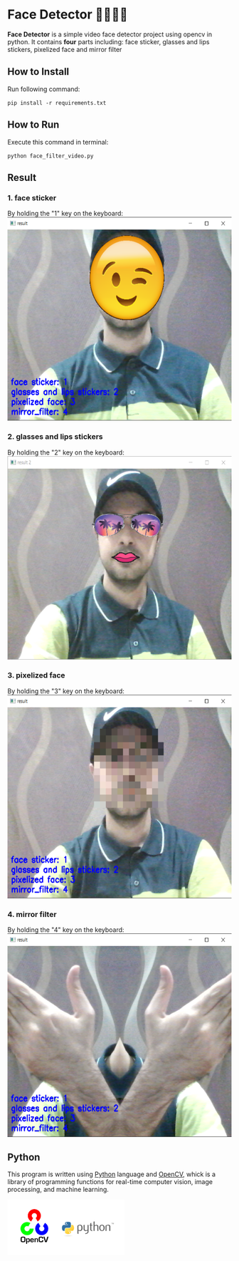 
# Face Detector 👨‍👩‍👧‍👦
**Face Detector** is a simple video face detector project using opencv in python. It contains **four** parts including: face sticker, glasses and lips stickers, pixelized face and mirror filter

## How to Install
Run following command:
```
pip install -r requirements.txt
```

## How to Run
Execute this command in terminal:
```
python face_filter_video.py
```

## Result
### 1. face sticker
By holding the "1" key on the keyboard:
<img src="output\capture1.png" width="571.4" height="457">

### 2. glasses and lips stickers
By holding the "2" key on the keyboard:
<img src="output\capture2-1.png" width="571.4" height="457">

### 3. pixelized face
By holding the "3" key on the keyboard:
<img src="output\capture3.png" width="571.4" height="457">

### 4. mirror filter
By holding the "4" key on the keyboard:
<img src="output\capture4.png" width="571.4" height="457">
## Python
This program is written using [Python](https://www.python.org/) language and [OpenCV](https://opencv.org/), whick is a library of programming functions for real-time computer vision, image processing, and machine learning.

<img src="input\opencv.webp" width="262.5" height="124.75">